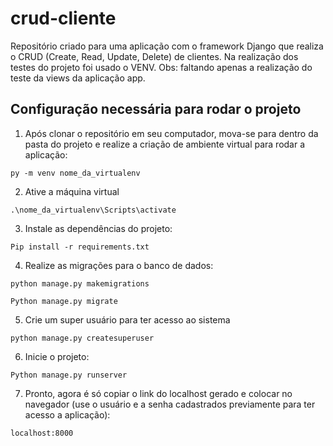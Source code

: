 # crud-cliente

Repositório criado para uma aplicação com o framework Django que realiza o CRUD (Create, Read, Update, Delete) de clientes. Na realização dos testes do projeto foi usado o VENV. Obs: faltando apenas a realização do teste da views da aplicação app. 

<h2> Configuração necessária para rodar o projeto</h2>

1. Após clonar o repositório em seu computador, mova-se para dentro da pasta do projeto e realize a criação de ambiente virtual para rodar a aplicação:
```
py -m venv nome_da_virtualenv
```

2. Ative a máquina virtual
```
.\nome_da_virtualenv\Scripts\activate
```

3. Instale as dependências do projeto:

```
Pip install -r requirements.txt
```

4. Realize as migrações para o banco de dados:
```
python manage.py makemigrations

Python manage.py migrate
```

5. Crie um super usuário para ter acesso ao sistema 
```
python manage.py createsuperuser
```

6. Inicie o projeto:
```
Python manage.py runserver
```

7. Pronto, agora é só copiar o link do localhost gerado e colocar no navegador (use o usuário e a senha cadastrados previamente para ter acesso a aplicação):
```
localhost:8000
```


